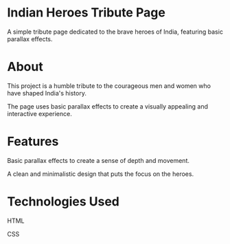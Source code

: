 # Indian Heroes Tribute Page
A simple tribute page dedicated to the brave heroes of India, featuring basic parallax effects.

# About
This project is a humble tribute to the courageous men and women who have shaped India's history.

The page uses basic parallax effects to create a visually appealing and interactive experience.

# Features

Basic parallax effects to create a sense of depth and movement.

A clean and minimalistic design that puts the focus on the heroes.

# Technologies Used

HTML

CSS
